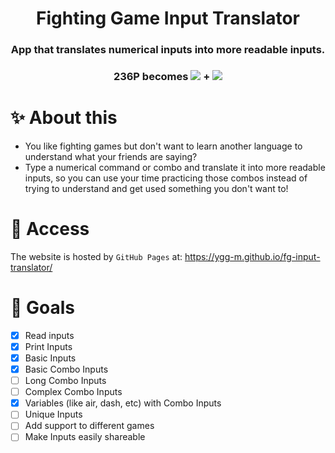 <div align="center"> 
    <h1>Fighting Game Input Translator</h1>
    <h3>App that translates numerical inputs into more readable inputs.</h3>
    <h3>236P becomes <img src="./assets/img/inputs/Motion236.svg" /> + <img src="./assets/img/inputs/ActionAnyPunch.svg" /></h3>
</div>

# ✨ About this

- You like fighting games but don't want to learn another language to understand what your friends are saying?
- Type a numerical command or combo and translate it into more readable inputs, so you can use your time practicing those combos instead of trying to understand and get used something you don't want to!

# 🚀 Access

The website is hosted by `GitHub Pages` at: https://ygg-m.github.io/fg-input-translator/

# 🎯 Goals

- [x] Read inputs
- [x] Print Inputs
- [x] Basic Inputs
- [x] Basic Combo Inputs
- [ ] Long Combo Inputs
- [ ] Complex Combo Inputs
- [x] Variables (like air, dash, etc) with Combo Inputs
- [ ] Unique Inputs
- [ ] Add support to different games
- [ ] Make Inputs easily shareable
